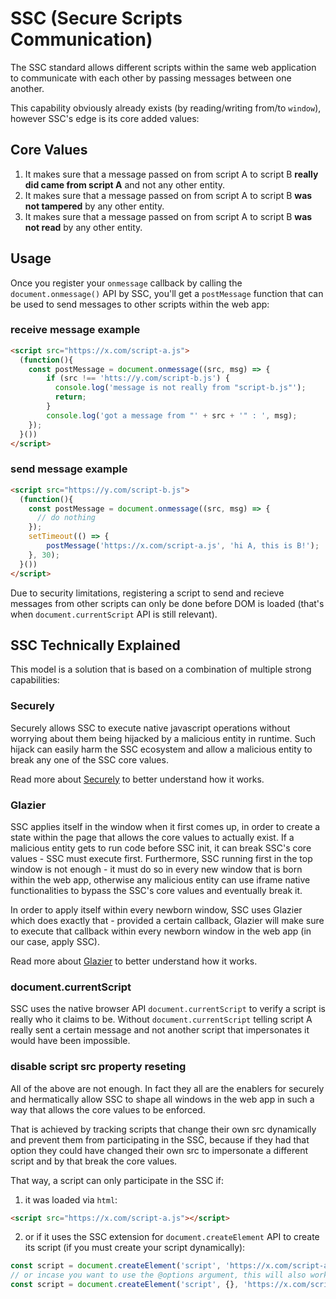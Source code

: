# SSC (Secure Scripts Communication)

The SSC standard allows different scripts within the same web application to communicate with each other by passing messages between one another.

This capability obviously already exists (by reading/writing from/to `window`), however SSC's edge is its core added values:

## Core Values

1. It makes sure that a message passed on from script A to script B **really did came from script A** and not any other entity.
2. It makes sure that a message passed on from script A to script B **was not tampered** by any other entity.
3. It makes sure that a message passed on from script A to script B **was not read** by any other entity.

## Usage

Once you register your `onmessage` callback by calling the `document.onmessage()` API by SSC, you'll get a `postMessage` function that can be used to send messages to other scripts within the web app:

### receive message example

```html
<script src="https://x.com/script-a.js">
  (function(){
    const postMessage = document.onmessage((src, msg) => {
        if (src !== 'htts://y.com/script-b.js') {
          console.log('message is not really from "script-b.js"');
          return;
        }
        console.log('got a message from "' + src + '" : ', msg);
    });
  }())
</script>
```

### send message example

```html
<script src="https://y.com/script-b.js">
  (function(){
    const postMessage = document.onmessage((src, msg) => {
      // do nothing    
    });
    setTimeout(() => {
        postMessage('https://x.com/script-a.js', 'hi A, this is B!');
    }, 30);
  }())
</script>
```

Due to security limitations, registering a script to send and recieve messages from other scripts can only be done before DOM is loaded (that's when `document.currentScript` API is still relevant).

## SSC Technically Explained

This model is a solution that is based on a combination of multiple strong capabilities:

### Securely

Securely allows SSC to execute native javascript operations without worrying about them being hijacked by a malicious entity in runtime.
Such hijack can easily harm the SSC ecosystem and allow a malicious entity to break any one of the SSC core values.

Read more about [Securely](https://github.com/weizman/securely) to better understand how it works.

### Glazier

SSC applies itself in the window when it first comes up, in order to create a state within the page that allows the core values to actually exist.
If a malicious entity gets to run code before SSC init, it can break SSC's core values - SSC must execute first.
Furthermore, SSC running first in the top window is not enough - it must do so in every new window that is born within the web app, otherwise
any malicious entity can use iframe native functionalities to bypass the SSC's core values and eventually break it.

In order to apply itself within every newborn window, SSC uses Glazier which does exactly that - provided a certain callback, Glazier will
make sure to execute that callback within every newborn window in the web app (in our case, apply SSC).

Read more about [Glazier](https://github.com/weizman/glazier) to better understand how it works.

### document.currentScript

SSC uses the native browser API `document.currentScript` to verify a script is really who it claims to be.
Without `document.currentScript` telling script A really sent a certain message and not another script that impersonates it would have been impossible.

### disable script src property reseting

All of the above are not enough. In fact they all are the enablers for securely and hermatically allow SSC to shape all windows in the web app in such a way that allows the core values to be enforced.

That is achieved by tracking scripts that change their own src dynamically and prevent them from participating in the SSC, 
because if they had that option they could have changed their own src to impersonate a different script and by that break the core values.

That way, a script can only participate in the SSC if:

1. it was loaded via `html`:

```html
<script src="https://x.com/script-a.js"></script>
```

2. or if it uses the SSC extension for `document.createElement` API to create its script (if you must create your script dynamically):

```javascript
const script = document.createElement('script', 'https://x.com/script-a.js');
// or incase you want to use the @options argument, this will also work:
const script = document.createElement('script', {}, 'https://x.com/script-a.js');
```
